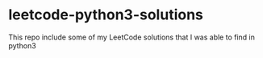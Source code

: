 # leetcode-python3-solutions
This repo include some of my LeetCode solutions that I was able to find in python3
